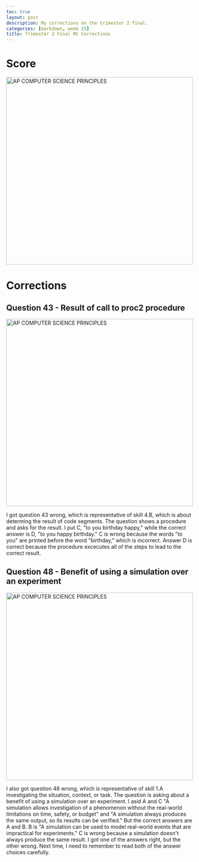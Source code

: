 ```yaml
---
toc: true
layout: post
description: My corrections on the trimester 2 final. 
categories: [markdown, week 25]
title: Trimester 2 Final MC Corrections
--- 
```

# Score  
<img src="{{site.baseurl}}/images/up.png" alt="AP COMPUTER SCIENCE PRINCIPLES" width="500" height="500"> 

# Corrections 
## Question 43 - Result of call to proc2 procedure

<img src="{{site.baseurl}}/images/ab.png" alt="AP COMPUTER SCIENCE PRINCIPLES" width="500" height="500"> 

I got question 43 wrong, which is representative of skill 4.B, which is about determing the result of code segments. The question shows a procedure and asks for the result. I put C, "to you birthday happy," while the correct answer is D, "to you happy birthday." C is wrong because the words "to you" are printed before the word "birthday," which is incorrect. Answer D is correct because the procedure excecutes all of the steps to lead to the correct result. 

## Question 48 - Benefit of using a simulation over an experiment 

<img src="{{site.baseurl}}/images/bc.png" alt="AP COMPUTER SCIENCE PRINCIPLES" width="500" height="500"> 

I also got question 48 wrong, which is representative of skill 1.A investigating the situation, context, or task. The question is asking about a benefit of using a simulation over an experiment. I asid A and C "A simulation allows investigation of a phenomenon without the real-world limitations on time, safety, or budget" and "A simulation always produces the same output, so its results can be verified." But the correct answers are A and B. B is "A simulation can be used to model real-world events that are impractical for experiments." C is wrong because a simulation doesn't always produce the same result. I got one of the answers right, but the other wrong. Next time, I need to remember to read both of the answer choices carefully. 